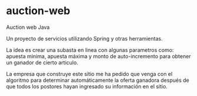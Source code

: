 # auction-web
Auction web Java

Un proyecto de servicios utilizando Spring y otras herramientas.

La idea es crear una subasta en linea con algunas parametros como: apuesta minima, apuesta máxima y monto de auto-incremento para obtener un ganador de cierto articulo.

La empresa que construye este sitio me ha pedido que venga con el algoritmo para determinar automáticamente la oferta ganadora después de que todos los postores hayan ingresado su información en el sitio.